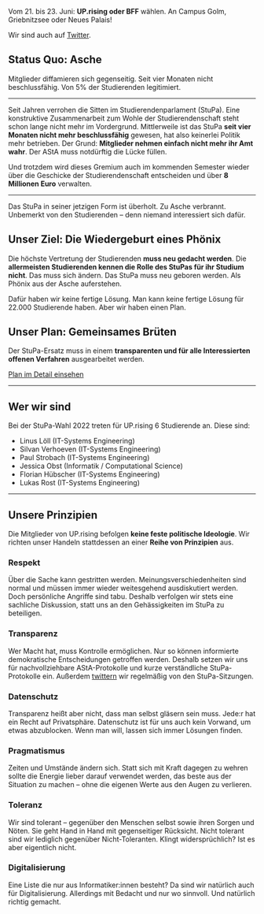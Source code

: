 <box>Vom <orange>21. bis 23. Juni</orange>: <b>UP.rising oder BFF</b> wählen. An Campus Golm, Griebnitzsee oder Neues Palais!</box>

Wir sind auch auf [Twitter](https://twitter.com/hsg_uprising).

## Status Quo: Asche

<high>Mitglieder diffamieren sich gegenseitig. Seit vier Monaten nicht beschlussfähig. Von 5% der Studierenden legitimiert.</high>

---

Seit Jahren verrohen die Sitten im Studierendenparlament (StuPa). Eine konstruktive Zusammenarbeit zum Wohle der Studierendenschaft steht schon lange nicht mehr im Vordergrund. Mittlerweile ist das StuPa <b>seit vier Monaten nicht mehr beschlussfähig</b> gewesen, hat also keinerlei Politik mehr betrieben. Der Grund: <b>Mitglieder nehmen einfach nicht mehr ihr Amt wahr</b>. Der AStA muss notdürftig die Lücke füllen.

Und trotzdem wird dieses Gremium auch im kommenden Semester wieder über die Geschicke der Studierendenschaft entscheiden und über <b>8 Millionen Euro</b> verwalten.

---

<high>Das StuPa in seiner jetzigen Form ist überholt. Zu Asche verbrannt. Unbemerkt von den Studierenden &ndash; denn niemand interessiert sich dafür.</high>

## Unser Ziel: Die Wiedergeburt eines Phönix

Die höchste Vertretung der Studierenden <b>muss neu gedacht werden</b>. Die <b>allermeisten Studierenden kennen die Rolle des StuPas für ihr Studium nicht</b>. Das muss sich ändern. Das StuPa muss neu geboren werden. Als Phönix aus der Asche auferstehen.

<high>Dafür haben wir keine fertige Lösung. Man kann keine fertige Lösung für 22.000 Studierende haben. Aber wir haben einen Plan.</high>

## Unser Plan: Gemeinsames Brüten

Der StuPa-Ersatz muss in einem <b>transparenten und für alle Interessierten offenen Verfahren</b> ausgearbeitet werden.

[Plan im Detail einsehen](plan.md)

---

## Wer wir sind

Bei der StuPa-Wahl 2022 treten für UP.rising 6 Studierende an. Diese sind:

* Linus Löll (IT-Systems Engineering)
* Silvan Verhoeven (IT-Systems Engineering)
* Paul Strobach (IT-Systems Engineering)
* Jessica Obst (Informatik / Computational Science)
* Florian Hübscher (IT-Systems Engineering)
* Lukas Rost (IT-Systems Engineering)

---

## Unsere Prinzipien

Die Mitglieder von UP.rising befolgen <b>keine feste politische Ideologie</b>. Wir richten unser Handeln stattdessen an einer <b>Reihe von Prinzipien</b> aus.

### Respekt

Über die Sache kann gestritten werden. Meinungsverschiedenheiten sind normal und müssen immer wieder weitesgehend ausdiskutiert werden. Doch persönliche Angriffe sind tabu. Deshalb verfolgen wir stets eine sachliche Diskussion, statt uns an den Gehässigkeiten im StuPa zu beteiligen.

### Transparenz

Wer Macht hat, muss Kontrolle ermöglichen. Nur so können informierte demokratische Entscheidungen getroffen werden. Deshalb setzen wir uns für nachvollziehbare AStA-Protokolle und kurze verständliche StuPa-Protokolle ein. Außerdem [twittern](https://twitter.com/hsg_uprising) wir regelmäßig von den StuPa-Sitzungen.

### Datenschutz

Transparenz heißt aber nicht, dass man selbst gläsern sein muss. Jede:r hat ein Recht auf Privatsphäre. Datenschutz ist für uns auch kein Vorwand, um etwas abzublocken. Wenn man will, lassen sich immer Lösungen finden.

### Pragmatismus

Zeiten und Umstände ändern sich. Statt sich mit Kraft dagegen zu wehren sollte die Energie lieber darauf verwendet werden, das beste aus der Situation zu machen &ndash; ohne die eigenen Werte aus den Augen zu verlieren.

### Toleranz

Wir sind tolerant &ndash; gegenüber den Menschen selbst sowie ihren Sorgen und Nöten. Sie geht Hand in Hand mit gegenseitiger Rücksicht. Nicht tolerant sind wir lediglich gegenüber Nicht-Toleranten. Klingt widersprüchlich? Ist es aber eigentlich nicht.

### Digitalisierung

Eine Liste die nur aus Informatiker:innen besteht? Da sind wir natürlich auch für Digitalisierung. Allerdings mit Bedacht und nur wo sinnvoll. Und natürlich richtig gemacht.
